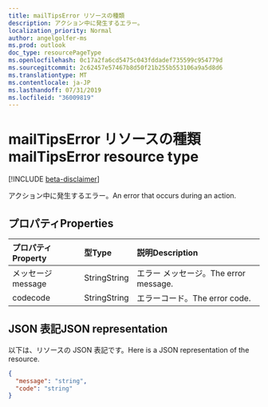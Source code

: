 ```yaml
---
title: mailTipsError リソースの種類
description: アクション中に発生するエラー。
localization_priority: Normal
author: angelgolfer-ms
ms.prod: outlook
doc_type: resourcePageType
ms.openlocfilehash: 0c17a2fa6cd5475c043fddadef735599c954779d
ms.sourcegitcommit: 2c62457e57467b8d50f21b255b553106a9a5d8d6
ms.translationtype: MT
ms.contentlocale: ja-JP
ms.lasthandoff: 07/31/2019
ms.locfileid: "36009819"
---
```

# <a name="mailtipserror-resource-type"></a><span data-ttu-id="25957-103">mailTipsError リソースの種類</span><span class="sxs-lookup"><span data-stu-id="25957-103">mailTipsError resource type</span></span>

[!INCLUDE [beta-disclaimer](../../includes/beta-disclaimer.md)]

<span data-ttu-id="25957-104">アクション中に発生するエラー。</span><span class="sxs-lookup"><span data-stu-id="25957-104">An error that occurs during an action.</span></span>

## <a name="properties"></a><span data-ttu-id="25957-105">プロパティ</span><span class="sxs-lookup"><span data-stu-id="25957-105">Properties</span></span>
| <span data-ttu-id="25957-106">プロパティ</span><span class="sxs-lookup"><span data-stu-id="25957-106">Property</span></span>     | <span data-ttu-id="25957-107">型</span><span class="sxs-lookup"><span data-stu-id="25957-107">Type</span></span>   |<span data-ttu-id="25957-108">説明</span><span class="sxs-lookup"><span data-stu-id="25957-108">Description</span></span>|
|:-----|:-----|:-----|
| <span data-ttu-id="25957-109">メッセージ​​</span><span class="sxs-lookup"><span data-stu-id="25957-109">message</span></span> | <span data-ttu-id="25957-110">String</span><span class="sxs-lookup"><span data-stu-id="25957-110">String</span></span> | <span data-ttu-id="25957-111">エラー メッセージ。</span><span class="sxs-lookup"><span data-stu-id="25957-111">The error message.</span></span> |
| <span data-ttu-id="25957-112">code</span><span class="sxs-lookup"><span data-stu-id="25957-112">code</span></span> | <span data-ttu-id="25957-113">String</span><span class="sxs-lookup"><span data-stu-id="25957-113">String</span></span> | <span data-ttu-id="25957-114">エラーコード。</span><span class="sxs-lookup"><span data-stu-id="25957-114">The error code.</span></span> |

## <a name="json-representation"></a><span data-ttu-id="25957-115">JSON 表記</span><span class="sxs-lookup"><span data-stu-id="25957-115">JSON representation</span></span>

<span data-ttu-id="25957-116">以下は、リソースの JSON 表記です。</span><span class="sxs-lookup"><span data-stu-id="25957-116">Here is a JSON representation of the resource.</span></span>

<!-- {
  "blockType": "resource",
  "optionalProperties": [

  ],
  "@odata.type": "microsoft.graph.mailTipsError"
}-->

```json
{
  "message": "string",
  "code": "string"
}

```

<!-- uuid: 8fcb5dbc-d5aa-4681-8e31-b001d5168d79
2015-10-25 14:57:30 UTC -->
<!--
{
  "type": "#page.annotation",
  "description": "mailTipsError resource",
  "keywords": "",
  "section": "documentation",
  "tocPath": "",
  "suppressions": []
}
-->
